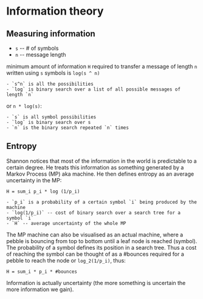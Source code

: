 # Information theory

## Measuring information

* `s` -- # of symbols
* `n` -- message length

minimum amount of information `H` required to transfer a message of length `n` written using `s` symbols is `log(s ^ n)`

	- `s^n` is all the possibilities
	- `log` is binary search over a list of all possible messages of length `n`

or `n * log(s)`:

	- `s` is all symbol possibilities
	- `log` is binary search over s
	- `n` is the binary search repeated `n` times

## Entropy

Shannon notices that most of the information in the world is predictable to a certain degree. He treats this information as something generated by a Markov Process (MP) aka machine. He then defines entropy as an average uncertainty in the MP:

```
H = sum_i p_i * log (1/p_i)
```
	- `p_i` is a probability of a certain symbol `i` being produced by the machine
	- `log(1/p_i)` -- cost of binary search over a search tree for a symbol `i`
	- `H` -- average uncertainty of the whole MP
	
The MP machine can also be visualised as an actual machine, where a pebble is bouncing from top to bottom until a leaf node is reached (symbol). The probability of a symbol defines its position in a search tree. Thus a cost of reaching the symbol can be thought of as a #bounces required for a pebble to reach the node or `log_2(1/p_i)`, thus:

```
H = sum_i * p_i * #bounces
```

Information is actually uncertainty (the more something is uncertain the more information we gain).
